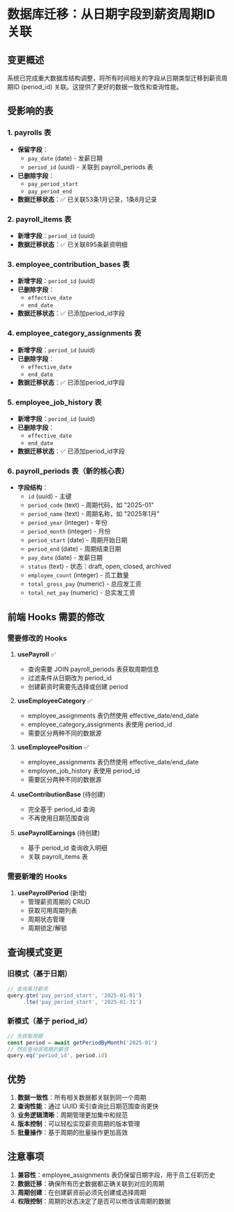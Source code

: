 # 数据库迁移：从日期字段到薪资周期ID关联

## 变更概述

系统已完成重大数据库结构调整，将所有时间相关的字段从日期类型迁移到薪资周期ID (period_id) 关联。这提供了更好的数据一致性和查询性能。

## 受影响的表

### 1. payrolls 表
- **保留字段**：
  - `pay_date` (date) - 发薪日期
  - `period_id` (uuid) - 关联到 payroll_periods 表
- **已删除字段**：
  - `pay_period_start` 
  - `pay_period_end`
- **数据迁移状态**：✅ 已关联53条1月记录，1条8月记录

### 2. payroll_items 表
- **新增字段**：`period_id` (uuid)
- **数据迁移状态**：✅ 已关联895条薪资明细

### 3. employee_contribution_bases 表
- **新增字段**：`period_id` (uuid)
- **已删除字段**：
  - `effective_date`
  - `end_date`
- **数据迁移状态**：✅ 已添加period_id字段

### 4. employee_category_assignments 表
- **新增字段**：`period_id` (uuid)
- **已删除字段**：
  - `effective_date`
  - `end_date`
- **数据迁移状态**：✅ 已添加period_id字段

### 5. employee_job_history 表
- **新增字段**：`period_id` (uuid)
- **已删除字段**：
  - `effective_date`
  - `end_date`
- **数据迁移状态**：✅ 已添加period_id字段

### 6. payroll_periods 表（新的核心表）
- **字段结构**：
  - `id` (uuid) - 主键
  - `period_code` (text) - 周期代码，如 "2025-01"
  - `period_name` (text) - 周期名称，如 "2025年1月"
  - `period_year` (integer) - 年份
  - `period_month` (integer) - 月份
  - `period_start` (date) - 周期开始日期
  - `period_end` (date) - 周期结束日期
  - `pay_date` (date) - 发薪日期
  - `status` (text) - 状态：draft, open, closed, archived
  - `employee_count` (integer) - 员工数量
  - `total_gross_pay` (numeric) - 总应发工资
  - `total_net_pay` (numeric) - 总实发工资

## 前端 Hooks 需要的修改

### 需要修改的 Hooks

1. **usePayroll** ✅
   - 查询需要 JOIN payroll_periods 表获取周期信息
   - 过滤条件从日期改为 period_id
   - 创建薪资时需要先选择或创建 period

2. **useEmployeeCategory** ✅
   - employee_assignments 表仍然使用 effective_date/end_date
   - employee_category_assignments 表使用 period_id
   - 需要区分两种不同的数据源

3. **useEmployeePosition** ✅ 
   - employee_assignments 表仍然使用 effective_date/end_date
   - employee_job_history 表使用 period_id
   - 需要区分两种不同的数据源

4. **useContributionBase** (待创建)
   - 完全基于 period_id 查询
   - 不再使用日期范围查询

5. **usePayrollEarnings** (待创建)
   - 基于 period_id 查询收入明细
   - 关联 payroll_items 表

### 需要新增的 Hooks

1. **usePayrollPeriod** (新增)
   - 管理薪资周期的 CRUD
   - 获取可用周期列表
   - 周期状态管理
   - 周期锁定/解锁

## 查询模式变更

### 旧模式（基于日期）
```typescript
// 查询某月薪资
query.gte('pay_period_start', '2025-01-01')
     .lte('pay_period_start', '2025-01-31')
```

### 新模式（基于 period_id）
```typescript
// 先获取周期
const period = await getPeriodByMonth('2025-01')
// 然后查询该周期的薪资
query.eq('period_id', period.id)
```

## 优势

1. **数据一致性**：所有相关数据都关联到同一个周期
2. **查询性能**：通过 UUID 索引查询比日期范围查询更快
3. **业务逻辑清晰**：周期管理更加集中和规范
4. **版本控制**：可以轻松实现薪资周期的版本管理
5. **批量操作**：基于周期的批量操作更加高效

## 注意事项

1. **兼容性**：employee_assignments 表仍保留日期字段，用于员工任职历史
2. **数据迁移**：确保所有历史数据都正确关联到对应的周期
3. **周期创建**：在创建薪资前必须先创建或选择周期
4. **权限控制**：周期的状态决定了是否可以修改该周期的数据